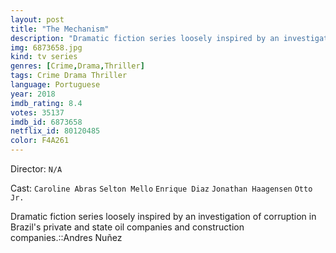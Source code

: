 ```yaml
---
layout: post
title: "The Mechanism"
description: "Dramatic fiction series loosely inspired by an investigation of corruption in Brazil's private and state oil companies and construction companies.::Andres Nuñez.."
img: 6873658.jpg
kind: tv series
genres: [Crime,Drama,Thriller]
tags: Crime Drama Thriller 
language: Portuguese
year: 2018
imdb_rating: 8.4
votes: 35137
imdb_id: 6873658
netflix_id: 80120485
color: F4A261
---
```

Director: `N/A`  

Cast: `Caroline Abras` `Selton Mello` `Enrique Diaz` `Jonathan Haagensen` `Otto Jr.` 

Dramatic fiction series loosely inspired by an investigation of corruption in Brazil's private and state oil companies and construction companies.::Andres Nuñez